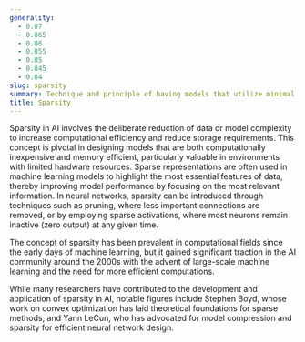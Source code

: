 ```yaml
---
generality:
  - 0.87
  - 0.865
  - 0.86
  - 0.855
  - 0.85
  - 0.845
  - 0.84
slug: sparsity
summary: Technique and principle of having models that utilize minimal data representation and processing, typically through zero or near-zero values.
title: Sparsity
---
```


Sparsity in AI involves the deliberate reduction of data or model complexity to increase computational efficiency and reduce storage requirements. This concept is pivotal in designing models that are both computationally inexpensive and memory efficient, particularly valuable in environments with limited hardware resources. Sparse representations are often used in machine learning models to highlight the most essential features of data, thereby improving model performance by focusing on the most relevant information. In neural networks, sparsity can be introduced through techniques such as pruning, where less important connections are removed, or by employing sparse activations, where most neurons remain inactive (zero output) at any given time.

The concept of sparsity has been prevalent in computational fields since the early days of machine learning, but it gained significant traction in the AI community around the 2000s with the advent of large-scale machine learning and the need for more efficient computations.

While many researchers have contributed to the development and application of sparsity in AI, notable figures include Stephen Boyd, whose work on convex optimization has laid theoretical foundations for sparse methods, and Yann LeCun, who has advocated for model compression and sparsity for efficient neural network design.
